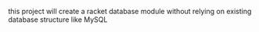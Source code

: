 this project will create a racket database module without relying on existing database structure like MySQL